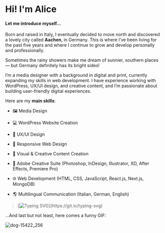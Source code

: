 # Hi! I'm Alice

#### Let me introduce myself...
Born and raised in Italy, I eventually decided to move north and discovered a lovely city called **Aachen**, in Germany. This is where I’ve been living for the past five years and where I continue to grow and develop personally and professionally.

Sometimes the rainy showers make me dream of sunnier, southern places — but Germany definitely has its bright sides!

I’m a media designer with a background in digital and print, currently expanding my skills in web development. I have experience working with WordPress, UX/UI design, and creative content, and I’m passionate about building user-friendly digital experiences.

Here are my **main skills**:

- 🖼️ Media Design

- 💻 WordPress Website Creation

- 👤 UX/UI Design

- 📱 Responsive Web Design

- 🎨 Visual & Creative Content Creation

- 🌈 Adobe Creative Suite (Photoshop, InDesign, Illustrator, XD, After Effects, Premiere Pro)

- 🌐 Web Development (HTML, CSS, JavaScript, React.js, Next.js, MongoDB)

- 🌎 Multilingual Communication (Italian, German, English)

> [![Typing SVG](https://readme-typing-svg.demolab.com?font=Fira+Code&pause=1000&color=FFB02CFF&width=435&lines=I+find+something+good+in+every+day.)](https://git.io/typing-svg)

 ...And last but not least, here comes a funny GIF:

![dog-15422_256](https://github.com/user-attachments/assets/a3559d82-db8c-40a2-9a94-ca9b8dfb26b1)
